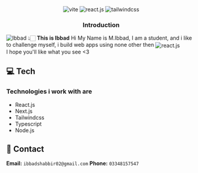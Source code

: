   <div align="center">
    <img src="https://img.shields.io/badge/-Vite-black?style=for-the-badge&logoColor=white&logo=vite&color=646CFF" alt="vite" />
    <img src="https://img.shields.io/badge/-React_JS-black?style=for-the-badge&logoColor=white&logo=react&color=61DAFB" alt="react.js" />
    <img src="https://img.shields.io/badge/-Tailwind_CSS-black?style=for-the-badge&logoColor=white&logo=tailwindcss&color=06B6D4" alt="tailwindcss" />
  </div>

  <h3 align="center">Introduction</h3>
</div>

![Ibbad](https://github.com/Ibbad-Shabbir/Ibbad-Shabbir/assets/98208897/d59016c9-0dac-4d59-bf17-3af544de81c0)
👆🏻 **This is Ibbad**
Hi My Name is M.Ibbad, I am a student, and i like to challenge myself, i build web apps using none other then <img align="center" src="https://img.shields.io/badge/-React_JS-black?style=for-the-badge&logoColor=white&logo=react&color=61DAFB" alt="react.js" /> <br>
I hope you'll like what you see <3

## 💻 Tech
### Technologies i work with are 
- React.js
- Next.js
- Tailwindcss
- Typescript
- Node.js

## 💌 Contact

**Email:** `ibbadshabbir02@gmail.com`
**Phone:** `03348157547`

